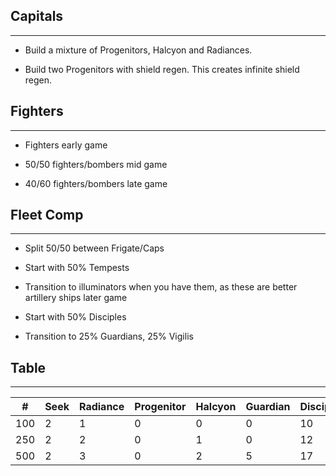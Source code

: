 ## Capitals
---
* Build a mixture of Progenitors, Halcyon and Radiances. 

* Build two Progenitors with shield regen.  This creates infinite shield regen.

## Fighters
---
* Fighters early game 

* 50/50 fighters/bombers mid game 

* 40/60 fighters/bombers late game

## Fleet Comp
---
* Split 50/50 between Frigate/Caps

* Start with 50% Tempests

* Transition to illuminators when you have them, as these are better artillery ships later game

* Start with 50% Disciples

* Transition to 25% Guardians, 25% Vigilis

## Table
---

| #   | Seek | Radiance | Progenitor | Halcyon | Guardian | Disciple | Tempest | Sentinel | Illuminator |
| --- | ---- | -------- | ---------- | ------- | -------- | -------- | ------- | -------- | ----------- |
| 100 | 2    | 1        | 0          | 0       | 0        | 10       | 0       | 0        | 0           |
| 250 | 2    | 2        | 0          | 1       | 0        | 12       | 8       | 0        | 0           |
| 500 | 2    | 3        | 0          | 2       | 5        | 17       | 20      | 0        | 0           |
